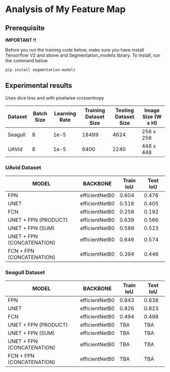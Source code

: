 # Analysis of My Feature Map

## Prerequisite

**IMPORTANT !!**

Before you run the training code below, make sure you have install Tensorflow V2 and above and Segmentation_models library. To install, run the command below

```bash
pip install segmentation-models
```

## Experimental results

Uses dice loss and with pixelwise crossentropy

| Dataset | Batch Size | Learning Rate | Training Dataset Size | Testing Dataset Size | Image Size (W x H) |
| ------- | ---------- | ------------- | --------------------- | -------------------- | ------------------ |
| Seagull | 8          | 1e-5          | 18499                 | 4624                 | 256 x 256          |
| UAVid   | 8          | 1e-5          | 6400                  | 2240                 | 448 x 448          |

### UAvid Dataset

| MODEL                      | BACKBONE       | Train IoU | Test IoU |
| -------------------------- | -------------- | --------- | -------- |
| FPN                        | efficientNetB0 | 0.604     | 0.476    |
| UNET                       | efficientNetB0 | 0.516     | 0.405    |
| FCN                        | efficientNetB0 | 0.258     | 0.192    |
| UNET + FPN (PRODUCT)       | efficientNetB0 | 0.639     | 0.566    |
| UNET + FPN (SUM)           | efficientNetB0 | 0.589     | 0.523    |
| UNET + FPN (CONCATENATION) | efficientNetB0 | 0.646     | 0.574    |
| FCN + FPN (CONCATENATION)  | efficientNetB0 | 0.394     | 0.446    |

### Seagull Dataset

| MODEL                      | BACKBONE       | Train IoU | Test IoU |
| -------------------------- | -------------- | --------- | -------- |
| FPN                        | efficientNetB0 | 0.843     | 0.838    |
| UNET                       | efficientNetB0 | 0.826     | 0.823    |
| FCN                        | efficientNetB0 | 0.494     | 0.498    |
| UNET + FPN (PRODUCT)       | efficientNetB0 | TBA       | TBA      |
| UNET + FPN (SUM)           | efficientNetB0 | TBA       | TBA      |
| UNET + FPN (CONCATENATION) | efficientNetB0 | TBA       | TBA      |
| FCN + FPN (CONCATENATION)  | efficientNetB0 | TBA       | TBA      |
